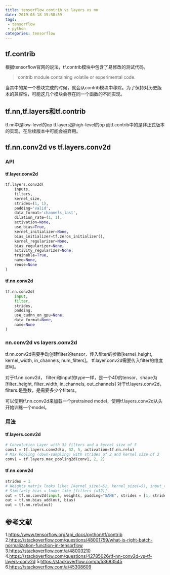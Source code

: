 ```yaml
---
title: tensorflow contrib vs layers vs nn
date: 2019-05-18 15:58:59
tags:
 - tensorflow
 - python
categories: tensorflow
---
```


## tf.contrib
根据tensorflow官网的说法，tf.contrib模块中包含了易修改的测试代码，
> contrib module containing volatile or experimental code.

当其中的某一个模块完成的时候，就会从contrib模块中移除。为了保持对历史版本的兼容性，可能这几个模块会存在同一个函数的不同实现。

## tf.nn,tf.layers和tf.contrib
tf.nn中是low-level的op
tf.layers是high-level的op
而tf.contrib中的是非正式版本的实现，在后续版本中可能会被弃用。

## tf.nn.conv2d vs tf.layers.conv2d

### API
#### tf.layer.conv2d
``` python
tf.layers.conv2d(
    inputs, 
    filters, 
    kernel_size, 
    strides=(1, 1), 
    padding='valid', 
    data_format='channels_last', 
    dilation_rate=(1, 1), 
    activation=None, 
    use_bias=True, 
    kernel_initializer=None, 
    bias_initializer=tf.zeros_initializer(), 
    kernel_regularizer=None, 
    bias_regularizer=None, 
    activity_regularizer=None, 
    trainable=True, 
    name=None, 
    reuse=None
)
```

#### tf.nn.conv2d
``` python
tf.nn.conv2d(
    input, 
    filter, 
    strides, 
    padding, 
    use_cudnn_on_gpu=None, 
    data_format=None, 
    name=None
)
```

### nn.conv2d vs layers.conv2d
tf.nn.conv2d需要手动创建filter的tensor，传入filter的参数[kernel_height, kernel_width, in_channels, num_filters]。
tf.layer.conv2d需要传入filter的维度即可。

对于tf.nn.conv2d，
filter:和input的type一样，是一个4D的tensor，shape为[filter_height, filter_width, in_channels, out_channels]
对于tf.layers.conv2d，
filters:是整数，是需要多少个filters。

可以使用tf.nn.conv2d来加载一个pretrained model，使用tf.layers.conv2d从头开始训练一个model。


### 用法
#### tf.layers.conv2d
``` python
# Convolution Layer with 32 filters and a kernel size of 5
conv1 = tf.layers.conv2d(x, 32, 5, activation=tf.nn.relu) 
# Max Pooling (down-sampling) with strides of 2 and kernel size of 2
conv1 = tf.layers.max_pooling2d(conv1, 2, 2)
```

#### tf.nn.conv2d
``` python
strides = 1
# Weights matrix looks like: [kernel_size(=5), kernel_size(=5), input_channels (=3), filters (= 32)]
# Similarly bias = looks like [filters (=32)]
out = tf.nn.conv2d(input, weights, padding="SAME", strides = [1, strides, strides, 1])
out = tf.nn.bias_add(out, bias)
out = tf.nn.relu(out)
```

## 参考文献
1.https://www.tensorflow.org/api_docs/python/tf/contrib
2.https://stackoverflow.com/questions/48001759/what-is-right-batch-normalization-function-in-tensorflow
3.https://stackoverflow.com/a/48003210
4.https://stackoverflow.com/questions/42785026/tf-nn-conv2d-vs-tf-layers-conv2d
5.https://stackoverflow.com/a/53683545
6.https://stackoverflow.com/a/45308609
